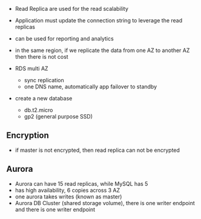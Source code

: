 - Read Replica are used for the read scalability

- Application must update the connection string to leverage the read replicas

- can be used for reporting and analytics

- in the same region, if we replicate the data from one AZ to another AZ then there is not cost

- RDS multi AZ

  - sync replication
  - one DNS name, automatically app failover to standby

- create a new database
  - db.t2.micro
  - gp2 (general purpose SSD)

## Encryption

- if master is not encrypted, then read replica can not be encrypted

## Aurora

- Aurora can have 15 read replicas, while MySQL has 5
- has high availability, 6 copies across 3 AZ
- one aurora takes writes (known as master)
- Aurora DB Cluster (shared storage volume), there is one writer endpoint and there is one writer endpoint
